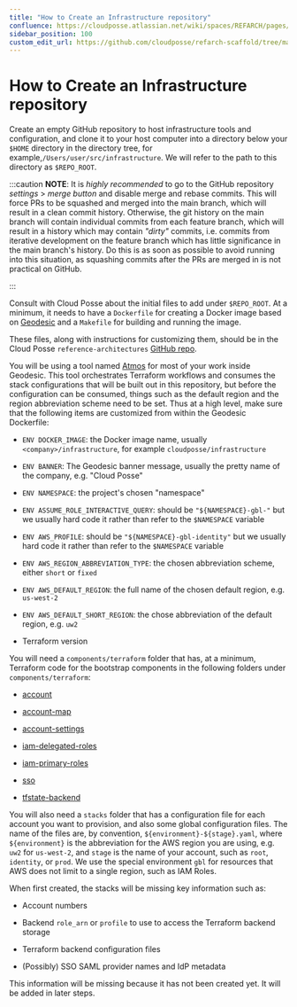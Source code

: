 ```yaml
---
title: "How to Create an Infrastructure repository"
confluence: https://cloudposse.atlassian.net/wiki/spaces/REFARCH/pages/1176109227/How+to+Create+an+Infrastructure+repository
sidebar_position: 100
custom_edit_url: https://github.com/cloudposse/refarch-scaffold/tree/main/docs/docs/setup/cold-start/how-to-create-an-infrastructure-repository.md
---
```


# How to Create an Infrastructure repository
Create an empty GitHub repository to host infrastructure tools and configuration, and clone it to your host computer into a directory below your `$HOME` directory in the directory tree, for example,`/Users/user/src/infrastructure`. We will refer to the path to this directory as `$REPO_ROOT`.

:::caution
**NOTE**: It is _highly recommended_ to go to the GitHub repository _settings_ > _merge button_ and disable merge and rebase commits. This will force PRs to be squashed and merged into the main branch, which will result in a clean commit history. Otherwise, the git history on the main branch will contain individual commits from each feature branch, which will result in a history which may contain _"dirty"_ commits, i.e. commits from iterative development on the feature branch which has little significance in the main branch's history. Do this is as soon as possible to avoid running into this situation, as squashing commits after the PRs are merged in is not practical on GitHub.

:::

Consult with Cloud Posse about the initial files to add under `$REPO_ROOT`. At a minimum, it needs to have a `Dockerfile` for creating a Docker image based on [Geodesic](/fundamentals/geodesic)  and a `Makefile` for building and running the image.

These files, along with instructions for customizing them, should be in the Cloud Posse `reference-architectures` [GitHub repo](https://github.com/cloudposse/reference-architectures).

You will be using a tool named [Atmos](/fundamentals/atmos)  for most of your work inside Geodesic. This tool orchestrates Terraform workflows and consumes the stack configurations that will be built out in this repository, but before the configuration can be consumed, things such as the default region and the region abbreviation scheme need to be set. Thus at a high level, make sure that the following items are customized from within the Geodesic Dockerfile:

- `ENV DOCKER_IMAGE`: the Docker image name, usually `<company>/infrastructure`, for example `cloudposse/infrastructure`

- `ENV BANNER`: The Geodesic banner message, usually the pretty name of the company, e.g. "Cloud Posse"

- `ENV NAMESPACE`: the project's chosen "namespace"

- `ENV ASSUME_ROLE_INTERACTIVE_QUERY`: should be `"${NAMESPACE}-gbl-"` but we usually hard code it rather than refer to the `$NAMESPACE` variable

- `ENV AWS_PROFILE`: should be `"${NAMESPACE}-gbl-identity"` but we usually hard code it rather than refer to the `$NAMESPACE` variable

- `ENV AWS_REGION_ABBREVIATION_TYPE`: the chosen abbreviation scheme, either `short` or `fixed`

- `ENV AWS_DEFAULT_REGION`: the full name of the chosen default region, e.g. `us-west-2`

- `ENV AWS_DEFAULT_SHORT_REGION`: the chose abbreviation of the default region, e.g. `uw2`

- Terraform version

You will need a `components/terraform` folder that has, at a minimum, Terraform code for the bootstrap components in the following folders under `components/terraform`:

- [account](/components/library/aws/account/)

- [account-map](/components/library/aws/account-map/)

- [account-settings](/components/library/aws/account-settings/)

- [iam-delegated-roles](https://github.com/cloudposse/terraform-aws-components/tree/main/deprecated/iam-delegated-roles)

- [iam-primary-roles](https://github.com/cloudposse/terraform-aws-components/tree/main/deprecated/iam-primary-roles)

- [sso](/components/library/aws/aws-sso/)

- [tfstate-backend](/components/library/aws/tfstate-backend/)

You will also need a `stacks` folder that has a configuration file for each account you want to provision, and also some global configuration files. The name of the files are, by convention, `${environment}-${stage}.yaml`, where `${environment}` is the abbreviation for the AWS region you are using, e.g. `uw2` for `us-west-2`, and `stage` is the name of your account, such as `root`, `identity`, or `prod`. We use the special environment `gbl` for resources that AWS does not limit to a single region, such as IAM Roles.

When first created, the stacks will be missing key information such as:

- Account numbers

- Backend `role_arn` or `profile` to use to access the Terraform backend storage

- Terraform backend configuration files

- (Possibly) SSO SAML provider names and IdP metadata

This information will be missing because it has not been created yet. It will be added in later steps.


